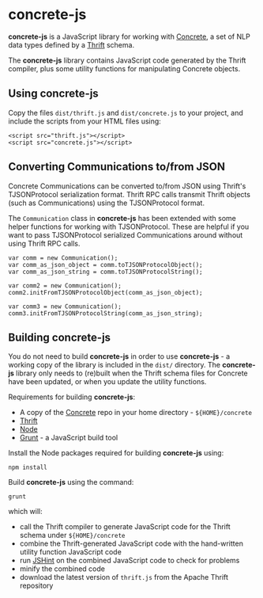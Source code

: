 concrete-js
===========

**concrete-js** is a JavaScript library for working with  [Concrete](https://github.com/hltcoe/concrete), a set of NLP data types defined by a [Thrift](https://thrift.apache.org) schema.

The **concrete-js** library contains JavaScript code generated by the Thrift compiler, plus some utility functions for manipulating Concrete objects.


Using concrete-js
-----------------

Copy the files ```dist/thrift.js``` and ```dist/concrete.js``` to your project, and include the scripts from your HTML files using:

    <script src="thrift.js"></script>
    <script src="concrete.js"></script>

Converting Communications to/from JSON
--------------------------------------

Concrete Communications can be converted to/from JSON using Thrift's
TJSONProtocol serialization format.  Thrift RPC calls transmit Thrift
objects (such as Communications) using the TJSONProtocol format.

The `Communication` class in **concrete-js** has been extended with
some helper functions for working with TJSONProtocol.  These are
helpful if you want to pass TJSONProtocol serialized Communications
around without using Thrift RPC calls.

```
var comm = new Communication();
var comm_as_json_object = comm.toTJSONProtocolObject();
var comm_as_json_string = comm.toTJSONProtocolString();

var comm2 = new Communication();
comm2.initFromTJSONProtocolObject(comm_as_json_object);

var comm3 = new Communication();
comm3.initFromTJSONProtocolString(comm_as_json_string);
```


Building concrete-js
--------------------

You do not need to build **concrete-js** in order to use **concrete-js** - a working copy of the library is included in the ```dist/``` directory.  The **concrete-js** library only needs to (re)built when the Thrift schema files for Concrete have been updated, or when you update the utility functions.

Requirements for building **concrete-js**:

* A copy of the [Concrete](https://github.com/hltcoe/concrete) repo in your home directory - ```${HOME}/concrete```
* [Thrift](https://thrift.apache.org)
* [Node](http://nodejs.org)
* [Grunt](http://gruntjs.com) - a JavaScript build tool

Install the Node packages required for building **concrete-js** using:

    npm install

Build **concrete-js** using the command:

    grunt

which will:

* call the Thrift compiler to generate JavaScript code for the Thrift schema under ```${HOME}/concrete```
* combine the Thrift-generated JavaScript code with the hand-written utility function JavaScript code
* run [JSHint](http://www.jshint.com) on the combined JavaScript code to check for problems
* minify the combined code
* download the latest version of ```thrift.js``` from the Apache Thrift repository
